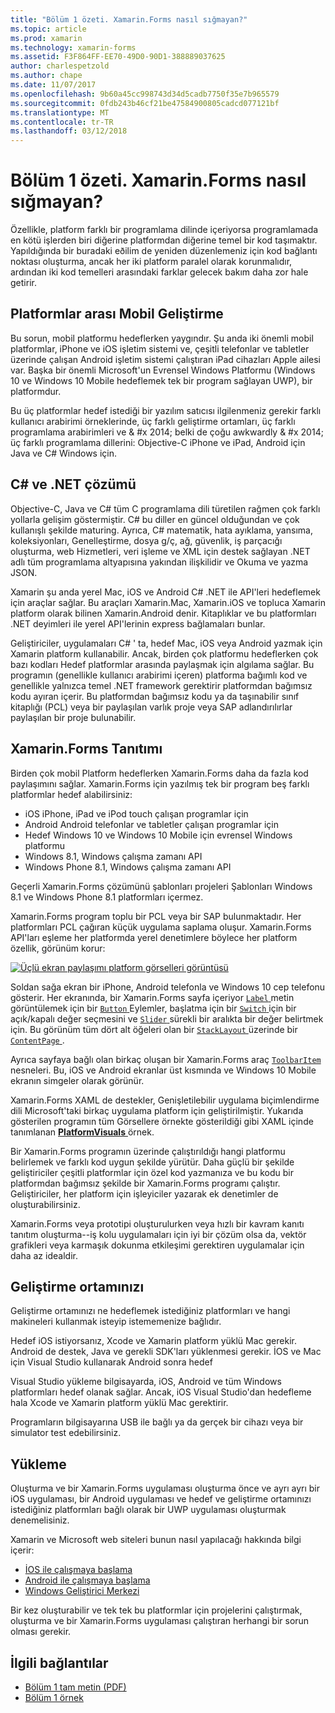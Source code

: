 ```yaml
---
title: "Bölüm 1 özeti. Xamarin.Forms nasıl sığmayan?"
ms.topic: article
ms.prod: xamarin
ms.technology: xamarin-forms
ms.assetid: F3F864FF-EE70-49D0-90D1-388889037625
author: charlespetzold
ms.author: chape
ms.date: 11/07/2017
ms.openlocfilehash: 9b60a45cc998743d34d5cadb7750f35e7b965579
ms.sourcegitcommit: 0fdb243b46cf21be47584900805cadcd077121bf
ms.translationtype: MT
ms.contentlocale: tr-TR
ms.lasthandoff: 03/12/2018
---
```

# <a name="summary-of-chapter-1-how-does-xamarinforms-fit-in"></a>Bölüm 1 özeti. Xamarin.Forms nasıl sığmayan?

Özellikle, platform farklı bir programlama dilinde içeriyorsa programlamada en kötü işlerden biri diğerine platformdan diğerine temel bir kod taşımaktır. Yapıldığında bir buradaki eðilim de yeniden düzenlemeniz için kod bağlantı noktası oluşturma, ancak her iki platform paralel olarak korunmalıdır, ardından iki kod temelleri arasındaki farklar gelecek bakım daha zor hale getirir.

## <a name="cross-platform-mobile-development"></a>Platformlar arası Mobil Geliştirme

Bu sorun, mobil platformu hedeflerken yaygındır. Şu anda iki önemli mobil platformlar, iPhone ve iOS işletim sistemi ve, çeşitli telefonlar ve tabletler üzerinde çalışan Android işletim sistemi çalıştıran iPad cihazları Apple ailesi var. Başka bir önemli Microsoft'un Evrensel Windows Platformu (Windows 10 ve Windows 10 Mobile hedeflemek tek bir program sağlayan UWP), bir platformdur.

Bu üç platformlar hedef istediği bir yazılım satıcısı ilgilenmeniz gerekir farklı kullanıcı arabirimi örneklerinde, üç farklı geliştirme ortamları, üç farklı programlama arabirimleri ve & #x 2014; belki de çoğu awkwardly & #x 2014; üç farklı programlama dillerini: Objective-C iPhone ve iPad, Android için Java ve C# Windows için.

## <a name="the-c-and-net-solution"></a>C# ve .NET çözümü

Objective-C, Java ve C# tüm C programlama dili türetilen rağmen çok farklı yollarla gelişim göstermiştir. C# bu diller en güncel olduğundan ve çok kullanışlı şekilde maturing. Ayrıca, C# matematik, hata ayıklama, yansıma, koleksiyonları, Genelleştirme, dosya g/ç, ağ, güvenlik, iş parçacığı oluşturma, web Hizmetleri, veri işleme ve XML için destek sağlayan .NET adlı tüm programlama altyapısına yakından ilişkilidir ve Okuma ve yazma JSON.

Xamarin şu anda yerel Mac, iOS ve Android C# .NET ile API'leri hedeflemek için araçlar sağlar. Bu araçları Xamarin.Mac, Xamarin.iOS ve topluca Xamarin platform olarak bilinen Xamarin.Android denir. Kitaplıklar ve bu platformları .NET deyimleri ile yerel API'lerinin express bağlamaları bunlar.

Geliştiriciler, uygulamaları C# ' ta, hedef Mac, iOS veya Android yazmak için Xamarin platform kullanabilir. Ancak, birden çok platformu hedeflerken çok bazı kodları Hedef platformlar arasında paylaşmak için algılama sağlar. Bu programın (genellikle kullanıcı arabirimi içeren) platforma bağımlı kod ve genellikle yalnızca temel .NET framework gerektirir platformdan bağımsız kodu ayıran içerir. Bu platformdan bağımsız kodu ya da taşınabilir sınıf kitaplığı (PCL) veya bir paylaşılan varlık proje veya SAP adlandırılırlar paylaşılan bir proje bulunabilir.

## <a name="introducing-xamarinforms"></a>Xamarin.Forms Tanıtımı

Birden çok mobil Platform hedeflerken Xamarin.Forms daha da fazla kod paylaşımını sağlar. Xamarin.Forms için yazılmış tek bir program beş farklı platformlar hedef alabilirsiniz:

- iOS iPhone, iPad ve iPod touch çalışan programlar için
- Android Android telefonlar ve tabletler çalışan programlar için
- Hedef Windows 10 ve Windows 10 Mobile için evrensel Windows platformu
- Windows 8.1, Windows çalışma zamanı API
- Windows Phone 8.1, Windows çalışma zamanı API

Geçerli Xamarin.Forms çözümünü şablonları projeleri Şablonları Windows 8.1 ve Windows Phone 8.1 platformları içermez.

Xamarin.Forms program toplu bir PCL veya bir SAP bulunmaktadır. Her platformları PCL çağıran küçük uygulama saplama oluşur. Xamarin.Forms API'ları eşleme her platformda yerel denetimlere böylece her platform özellik, görünüm korur:

[![Üçlü ekran paylaşımı platform görselleri görüntüsü](images/ch01fg03-small.png "Xamarin.Forms denetimleri her platformda")](images/ch01fg03-large.png#lightbox "her platformda Xamarin.Forms denetimleri")

Soldan sağa ekran bir iPhone, Android telefonla ve Windows 10 cep telefonu gösterir. Her ekranında, bir Xamarin.Forms sayfa içeriyor [ `Label` ](https://developer.xamarin.com/api/type/Xamarin.Forms.Label/) metin görüntülemek için bir [ `Button` ](https://developer.xamarin.com/api/type/Xamarin.Forms.Button/) Eylemler, başlatma için bir [ `Switch` ](https://developer.xamarin.com/api/type/Xamarin.Forms.Switch/) için bir açık/kapalı değer seçmesini ve [ `Slider` ](https://developer.xamarin.com/api/type/Xamarin.Forms.Slider/) sürekli bir aralıkta bir değer belirtmek için. Bu görünüm tüm dört alt öğeleri olan bir [ `StackLayout` ](https://developer.xamarin.com/api/type/Xamarin.Forms.StackLayout/) üzerinde bir [ `ContentPage` ](https://developer.xamarin.com/api/type/Xamarin.Forms.ContentPage/).

Ayrıca sayfaya bağlı olan birkaç oluşan bir Xamarin.Forms araç [ `ToolbarItem` ](https://developer.xamarin.com/api/type/Xamarin.Forms.ToolbarItem/) nesneleri. Bu, iOS ve Android ekranlar üst kısmında ve Windows 10 Mobile ekranın simgeler olarak görünür.

Xamarin.Forms XAML de destekler, Genişletilebilir uygulama biçimlendirme dili Microsoft'taki birkaç uygulama platform için geliştirilmiştir. Yukarıda gösterilen programın tüm Görsellere örnekte gösterildiği gibi XAML içinde tanımlanan [ **PlatformVisuals** ](https://github.com/xamarin/xamarin-forms-book-samples/tree/master/Chapter01/PlatformVisuals) örnek.

Bir Xamarin.Forms programın üzerinde çalıştırıldığı hangi platformu belirlemek ve farklı kod uygun şekilde yürütür. Daha güçlü bir şekilde geliştiriciler çeşitli platformlar için özel kod yazmanıza ve bu kodu bir platformdan bağımsız şekilde bir Xamarin.Forms programı çalıştır. Geliştiriciler, her platform için işleyiciler yazarak ek denetimler de oluşturabilirsiniz.

Xamarin.Forms veya prototipi oluşturulurken veya hızlı bir kavram kanıtı tanıtım oluşturma--iş kolu uygulamaları için iyi bir çözüm olsa da, vektör grafikleri veya karmaşık dokunma etkileşimi gerektiren uygulamalar için daha az idealdir.

## <a name="your-development-environment"></a>Geliştirme ortamınızı

Geliştirme ortamınızı ne hedeflemek istediğiniz platformları ve hangi makineleri kullanmak isteyip istememenize bağlıdır.

Hedef iOS istiyorsanız, Xcode ve Xamarin platform yüklü Mac gerekir. Android de destek, Java ve gerekli SDK'ları yüklenmesi gerekir. İOS ve Mac için Visual Studio kullanarak Android sonra hedef

Visual Studio yükleme bilgisayarda, iOS, Android ve tüm Windows platformları hedef olanak sağlar. Ancak, iOS Visual Studio'dan hedefleme hala Xcode ve Xamarin platform yüklü Mac gerektirir.

Programların bilgisayarına USB ile bağlı ya da gerçek bir cihazı veya bir simulator test edebilirsiniz.

## <a name="installation"></a>Yükleme

Oluşturma ve bir Xamarin.Forms uygulaması oluşturma önce ve ayrı ayrı bir iOS uygulaması, bir Android uygulaması ve hedef ve geliştirme ortamınızı istediğiniz platformları bağlı olarak bir UWP uygulaması oluşturmak denemelisiniz.

Xamarin ve Microsoft web siteleri bunun nasıl yapılacağı hakkında bilgi içerir:

- [İOS ile çalışmaya başlama](~/ios/get-started/index.md)
- [Android ile çalışmaya başlama](~/android/get-started/index.md)
- [Windows Geliştirici Merkezi](http://dev.windows.com)

Bir kez oluşturabilir ve tek tek bu platformlar için projelerini çalıştırmak, oluşturma ve bir Xamarin.Forms uygulaması çalıştıran herhangi bir sorun olması gerekir.



## <a name="related-links"></a>İlgili bağlantılar

- [Bölüm 1 tam metin (PDF)](https://download.xamarin.com/developer/xamarin-forms-book/XamarinFormsBook-Ch01-Apr2016.pdf)
- [Bölüm 1 örnek](https://github.com/xamarin/xamarin-forms-book-samples/tree/master/Chapter01)
